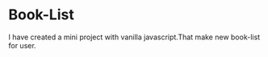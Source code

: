 # Book-List
I have created a mini project with vanilla javascript.That make new book-list for user.
